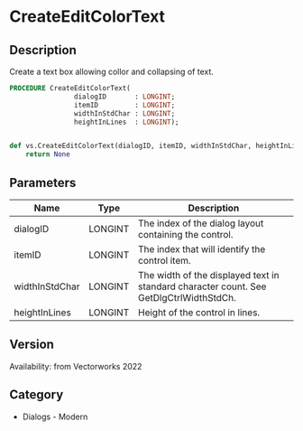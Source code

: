# CreateEditColorText

## Description
Create a text box allowing collor and collapsing of text.

```pascal
PROCEDURE CreateEditColorText(
				dialogID       : LONGINT;
				itemID         : LONGINT;
				widthInStdChar : LONGINT;
				heightInLines  : LONGINT);
```

```python

def vs.CreateEditColorText(dialogID, itemID, widthInStdChar, heightInLines):
    return None
```

## Parameters
|Name|Type|Description|
|---|---|---|
|dialogID|LONGINT|The index of the dialog layout containing the control.|
|itemID|LONGINT|The index that will identify the control item.|
|widthInStdChar|LONGINT|The width of the displayed text in standard character count. See GetDlgCtrlWidthStdCh.|
|heightInLines|LONGINT|Height of the control in lines.|

## Version
Availability: from Vectorworks 2022
## Category
* Dialogs - Modern

